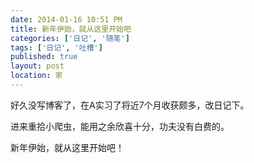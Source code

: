```yaml
---
date: 2014-01-16 10:51 PM
title: 新年伊始，就从这里开始吧
categories: ['日记', '随笔']
tags: ['日记', '吐槽']
published: true
layout: post
location: 家
---
```

好久没写博客了，在A实习了将近7个月收获颇多，改日记下。

进来重拾小爬虫，能用之余欣喜十分，功夫没有白费的。

新年伊始，就从这里开始吧！

